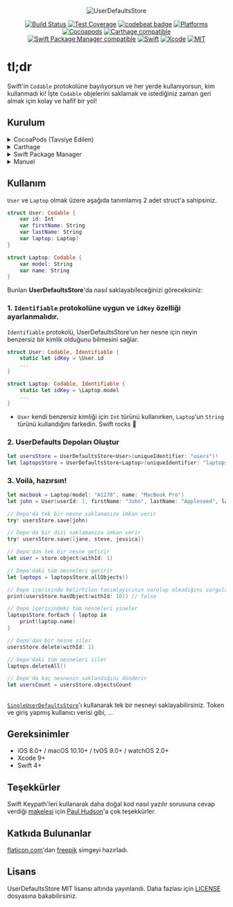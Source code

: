 <p align="center">
  <img src="https://cdn.rawgit.com/omaralbeik/UserDefaultsStore/master/Assets/readme-logo.svg" title="UserDefaultsStore">
</p>

<p align="center">
  <a href="https://travis-ci.org/omaralbeik/UserDefaultsStore"><img src="https://travis-ci.org/omaralbeik/UserDefaultsStore.svg?branch=master" alt="Build Status"></a>
  <a href="https://codecov.io/gh/omaralbeik/UserDefaultsStore"><img src="https://codecov.io/gh/omaralbeik/UserDefaultsStore/branch/master/graph/badge.svg" alt="Test Coverage" /></a>
  <a href="https://codebeat.co/projects/github-com-omaralbeik-userdefaultsstore-master"><img alt="codebeat badge" src="https://codebeat.co/badges/e12405dc-1370-49bb-bd35-5f248a347f1a" /></a>
  <a href="https://github.com/omaralbeik/UserDefaultsStore"><img src="https://img.shields.io/cocoapods/p/UserDefaultsStore.svg?style=flat" alt="Platforms" /></a>
  <a href="https://cocoapods.org/pods/UserDefaultsStore"><img src="https://img.shields.io/cocoapods/v/UserDefaultsStore.svg" alt="Cocoapods" /></a>
  <a href="https://github.com/Carthage/Carthage"><img src="https://img.shields.io/badge/Carthage-compatible-4BC51D.svg?style=flat" alt="Carthage compatible" /></a>
  <a href="https://swift.org/package-manager/"><img src="https://img.shields.io/badge/SPM-compatible-4BC51D.svg?style=flat" alt="Swift Package Manager compatible" /></a>
  <a href="https://swift.org"><img src="https://img.shields.io/badge/Swift-4.2-orange.svg" alt="Swift" /></a>
  <a href="https://developer.apple.com/xcode"><img src="https://img.shields.io/badge/Xcode-9.4-blue.svg" alt="Xcode"></a>
  <a href="https://github.com/omaralbeik/UserDefaultsStore/blob/master/LICENSE"><img src="https://img.shields.io/badge/License-MIT-red.svg" alt="MIT"></a>
</p>


# tl;dr

Swift'in `Codable` protokolüne bayılıyorsun ve her yerde kullanıyorsun, kim kullanmadı ki! İşte `Codable` objelerini saklamak ve istediğiniz zaman geri almak için kolay ve hafif bir yol! 


## Kurulum

<details>
<summary>CocoaPods (Tavsiye Edilen)</summary>
</br>


<p>UserDefaultsStore'u <a href="http://cocoapods.org">CocoaPods</a>'u kullanarak Xcode projenize entegre etmek için, bunu <code>Podfile</code>'da belirtin:

<pre><code class="ruby language-ruby">pod 'UserDefaultsStore'</code></pre>
</details>

<details>
<summary>Carthage</summary>
</br>
<p>UserDefaultsStore'u <a href="https://github.com/Carthage/Carthage">Carthage</a>'u kullanarak Xcode projenize entegre etmek için, bunu <code>Cartfile</code>'da belirtin:

<pre><code class="ogdl language-ogdl">github "omaralbeik/UserDefaultsStore" ~&gt; 1.0
</code></pre>
</details>

<details>
<summary>Swift Package Manager</summary>
</br>

<p><a href="https://swift.org/package-manager/">Swift Package Manager</a>, Swift kodunun dağıtımını otomatikleştirmek için bir araçtır ve hızlı derleyiciye entegre edilmiştir. Erken gelişim aşamasındadır, ancak UserDefaultsStore desteklenen platformlarda kullanımını desteklemektedir. </p>

<p>Swift paketinizi kurduktan sonra, UserDefaultsStore'u bağımlı olarak eklemek, Package.swift'inizin bağımlılık değerine eklemek kadar kolaydır.</p>

<pre><code class="swift language-swift">import PackageDescription
dependencies: [
    .package(url: "https://github.com/omaralbeik/UserDefaultsStore.git", from: "1.0.2")
]
</code></pre>
</details>

<details>
<summary>Manuel</summary>
</br>

<p><a href="https://github.com/omaralbeik/UserDefaultsStore/tree/master/Sources">Sources</a> klasörünü Xcode projenize ekleyin.</p>
</details>


## Kullanım

`User` ve `Laptop` olmak üzere aşağıda tanımlamış 2 adet struct'a sahipsiniz.

```swift
struct User: Codable {
    var id: Int
    var firstName: String
    var lastName: String
    var laptop: Laptop?
}
```

```swift
struct Laptop: Codable {
    var model: String
    var name: String
}
```

Bunları **UserDefaultsStore**'da nasıl saklayabileceğinizi göreceksiniz:


### 1.  `Identifiable` protokolüne uygun ve `idKey` özelliği ayarlanmalıdır.
`Identifiable` protokolü, UserDefaultsStore'un her nesne için neyin benzersiz bir kimlik olduğunu bilmesini sağlar.

```swift
struct User: Codable, Identifiable {
    static let idKey = \User.id
    ...
}
```

```swift
struct Laptop: Codable, Identifiable {
    static let idKey = \Laptop.model
    ...
}
```

* `User` kendi benzersiz kimliği için `Int` türünü kullanırken, `Laptop`'un `String` türünü kullandığını farkedin. Swift rocks 🤘

### 2. UserDefaults Depoları Oluştur
```swift
let usersStore = UserDefaultsStore<User>(uniqueIdentifier: "users")!
let laptopsStore = UserDefaultsStore<Laptop>(uniqueIdentifier: "laptops")!
```

### 3. Voilà, hazırsın!
```swift
let macbook = Laptop(model: "A1278", name: "MacBook Pro")
let john = User(userId: 1, firstName: "John", lastName: "Appleseed", laptop: macbook)

// Depo'da tek bir nesne saklamanıza imkan verir
try! usersStore.save(john)

// Depo'da bir dizi saklamanıza imkan verir
try! usersStore.save([jane, steve, jessica])

// Depo'dan tek bir nesne getirir
let user = store.object(withId: 1)

// Depo'daki tüm nesneleri getirir
let laptops = laptopsStore.allObjects()

// Depo içerisinde belirtilen tanımlayıcının varolup olmadığını sorgulayar
print(usersStore.hasObject(withId: 10)) // false

// Depo içerisindeki tüm nesneleri yineler
laptopsStore.forEach { laptop in
    print(laptop.name)
}

// Depo'dan bir nesne siler
usersStore.delete(withId: 1)

// Depo'daki tüm nesneleri siler
laptops.deleteAll()

// Depo'da kaç nesnenin saklandığını dönderir
let usersCount = usersStore.objectsCount

```


## 
[`SingleUserDefaultsStore`](https://github.com/omaralbeik/UserDefaultsStore/blob/master/Sources/SingleUserDefaultsStore.swift)'ı kullanarak tek bir nesneyi saklayabilirsiniz. Token ve giriş yapmış kullanıcı verisi gibi, ...


## Gereksinimler
- iOS 8.0+ / macOS 10.10+ / tvOS 9.0+ / watchOS 2.0+
- Xcode 9+
- Swift 4+


## Teşekkürler
Swift Keypath'leri kullanarak daha doğal kod nasıl yazılır sorusuna cevap verdiği [makelesi](https://www.hackingwithswift.com/articles/57/how-swift-keypaths-let-us-write-more-natural-code) için [Paul Hudson](https://twitter.com/twostraws)'a çok teşekkürler.


## Katkıda Bulunanlar
[flaticon.com](https://www.flaticon.com)'dan [freepik](https://www.flaticon.com/authors/freepik) simgeyi hazırladı.


## Lisans
UserDefaultsStore MIT lisansı altında yayınlandı. Daha fazlası için [LICENSE](https://github.com/omaralbeik/UserDefaultsStore/blob/master/LICENSE) dosyasına bakabilirsiniz.


